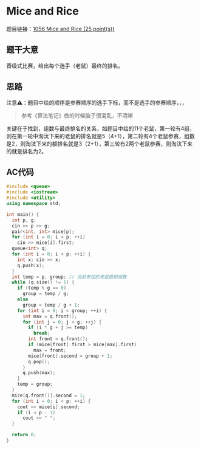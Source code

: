 # Mice and Rice

题目链接：[1056 Mice and Rice (25 point(s))](https://pintia.cn/problem-sets/994805342720868352/problems/994805419468242944)

## 题干大意

晋级式比赛，给出每个选手（老鼠）最终的排名。

## 思路

注意⚠️：题目中给的顺序是参赛顺序的选手下标，而不是选手的参赛顺序，，，

> 参考《算法笔记》做的时候脑子很混乱，不清晰

关键在于找到，组数与最终排名的关系，如题目中给的11个老鼠，第一轮有4组，则在第一轮中淘汰下来的老鼠的排名就是5（4+1），第二轮有4个老鼠参赛，组数是2，则淘汰下来的额排名就是3（2+1），第三轮有2两个老鼠参赛，则淘汰下来的就是排名为2。

## AC代码
```cpp linenums="1"
#include <queue>
#include <iostream>
#include <utility>
using namespace std;

int main() {
  int p, g;
  cin >> p >> g;
  pair<int, int> mice[p];
  for (int i = 0; i < p; ++i)
    cin >> mice[i].first;
  queue<int> q;
  for (int i = 0; i < p; ++i) {
    int x; cin >> x;
    q.push(x);
  }
  int temp = p, group; // 当前参加的老鼠数和组数
  while (q.size() != 1) {
    if (temp % g == 0)
      group = temp / g;
    else
      group = temp / g + 1;
    for (int i = 0; i < group; ++i) {
      int max = q.front();
      for (int j = 0; j < g; ++j) {
        if (i * g + j >= temp)
          break;
        int front = q.front();
        if (mice[front].first > mice[max].first)
          max = front;
        mice[front].second = group + 1;
        q.pop();
      }
      q.push(max);
    }
    temp = group;
  }
  mice[q.front()].second = 1;
  for (int i = 0; i < p; ++i) {
    cout << mice[i].second;
    if (i < p - 1)
      cout << " ";
  }

  return 0;
}
```
